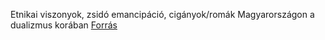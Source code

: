 Etnikai viszonyok, zsidó emancipáció, cigányok/romák Magyarországon a dualizmus korában [Forrás](https://www.nkp.hu/tankonyv/tortenelem_11_nat2020/lecke_02_005)
